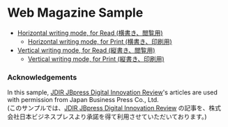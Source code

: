 # Web Magazine Sample

* [Horizontal writing mode, for Read (横書き、閲覧用)](https://vivliostyle.org/viewer/#src=https://vivliostyle.github.io/vivliostyle_doc/samples/webmag/index.html&bookMode=true&style=https://vivliostyle.github.io/vivliostyle_doc/samples/webmag/css/viv-style-h.css)
  * [Horizontal writing mode, for Print (横書き、印刷用)](https://vivliostyle.org/viewer/#src=https://vivliostyle.github.io/vivliostyle_doc/samples/webmag/index.html&bookMode=true&style=https://vivliostyle.github.io/vivliostyle_doc/samples/webmag/css/viv-print-h.css)
* [Vertical writing mode, for Read (縦書き、閲覧用)](https://vivliostyle.org/viewer/#src=https://vivliostyle.github.io/vivliostyle_doc/samples/webmag/index.html&bookMode=true&style=https://vivliostyle.github.io/vivliostyle_doc/samples/webmag/css/viv-style-v.css)
  * [Vertical writing mode, for Print (縦書き、印刷用)](https://vivliostyle.org/viewer/#src=https://vivliostyle.github.io/vivliostyle_doc/samples/webmag/index.html&bookMode=true&style=https://vivliostyle.github.io/vivliostyle_doc/samples/webmag/css/viv-print-v.css)

### Acknowledgements

In this sample, [JDIR JBpress Digital Innovation Review](http://jbpress.ismedia.jp/feature/jdir)'s articles are used with permission from Japan Business Press Co., Ltd.  
(このサンプルでは、[JDIR JBpress Digital Innovation Review](http://jbpress.ismedia.jp/feature/jdir) の記事を、株式会社日本ビジネスプレスより承諾を得て利用させていただいております。)
